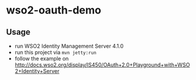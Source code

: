 wso2-oauth-demo
===============

Usage
-----
* run WSO2 Identity Management Server 4.1.0
* run this project via `mvn jetty:run`
* follow the example on http://docs.wso2.org/display/IS450/OAuth+2.0+Playground+with+WSO2+Identity+Server
